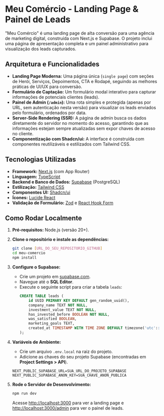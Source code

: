 # Meu Comércio - Landing Page & Painel de Leads

"Meu Comércio" é uma landing page de alta conversão para uma agência de marketing digital, construída com Next.js e Supabase. O projeto inclui uma página de apresentação completa e um painel administrativo para visualização dos leads capturados.

## Arquitetura e Funcionalidades

-   **Landing Page Moderna:** Uma página única (`single page`) com seções de Herói, Serviços, Depoimentos, CTA e Rodapé, seguindo as melhores práticas de UI/UX para conversão.
-   **Formulário de Captação:** Um formulário modal interativo para capturar informações de potenciais clientes (leads).
-   **Painel de Admin (`/admin`):** Uma rota simples e protegida (apenas por URL, sem autenticação nesta versão) para visualizar os leads enviados pelo formulário, ordenados por data.
-   **Server-Side Rendering (SSR):** A página de admin busca os dados diretamente do servidor no momento do acesso, garantindo que as informações estejam sempre atualizadas sem expor chaves de acesso no cliente.
-   **Componentização com Shadcn/ui:** A interface é construída com componentes reutilizáveis e estilizados com Tailwind CSS.

## Tecnologias Utilizadas

-   **Framework:** [Next.js](https://nextjs.org/) (com App Router)
-   **Linguagem:** [TypeScript](https://www.typescriptlang.org/)
-   **Backend e Banco de Dados:** [Supabase](https://supabase.com/) (PostgreSQL)
-   **Estilização:** [Tailwind CSS](https://tailwindcss.com/)
-   **Componentes UI:** [Shadcn/ui](https://ui.shadcn.com/)
-   **Ícones:** [Lucide React](https://lucide.dev/)
-   **Validação de Formulário:** [Zod](https://zod.dev/) e [React Hook Form](https://react-hook-form.com/)

## Como Rodar Localmente

1.  **Pré-requisitos:** Node.js (versão 20+).

2.  **Clone o repositório e instale as dependências:**
    ```bash
    git clone [URL_DO_SEU_REPOSITORIO_GITHUB]
    cd meu-comercio
    npm install
    ```

3.  **Configure o Supabase:**
    -   Crie um projeto em [supabase.com](https://supabase.com/).
    -   Navegue até o **SQL Editor**.
    -   Execute o seguinte script para criar a tabela `leads`:
        ```sql
        CREATE TABLE leads (
            id UUID PRIMARY KEY DEFAULT gen_random_uuid(),
            company_name TEXT NOT NULL,
            investment_value TEXT NOT NULL,
            has_invested_before BOOLEAN NOT NULL,
            was_satisfied BOOLEAN,
            marketing_goals TEXT,
            created_at TIMESTAMP WITH TIME ZONE DEFAULT timezone('utc'::text, now()) NOT NULL
        );
        ```

4.  **Variáveis de Ambiente:**
    -   Crie um arquivo `.env.local` na raiz do projeto.
    -   Adicione as chaves do seu projeto Supabase (encontradas em **Project Settings > API**).
    ```env
    NEXT_PUBLIC_SUPABASE_URL=SUA_URL_DO_PROJETO_SUPABASE
    NEXT_PUBLIC_SUPABASE_ANON_KEY=SUA_CHAVE_ANON_PUBLICA
    ```

5.  **Rode o Servidor de Desenvolvimento:**
    ```bash
    npm run dev
    ```
    Acesse [http://localhost:3000](http://localhost:3000) para ver a landing page e [http://localhost:3000/admin](http://localhost:3000/admin) para ver o painel de leads.